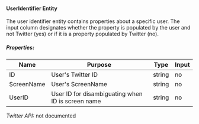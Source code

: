 #### UserIdentifier Entity

The user identifier entity contains properties about a specific user. The input column designates whether the property is populated by the user and not Twitter (yes) or if it is a property populated by Twitter (no).

##### Properties:

| Name | Purpose | Type | Input |
|------|---------|------|-------|
| ID | User's Twitter ID | string | no |
| ScreenName | User's ScreenName | string | no |
| UserID | User ID for disambiguating when ID is screen name | string | no |

*Twitter API:* not documented